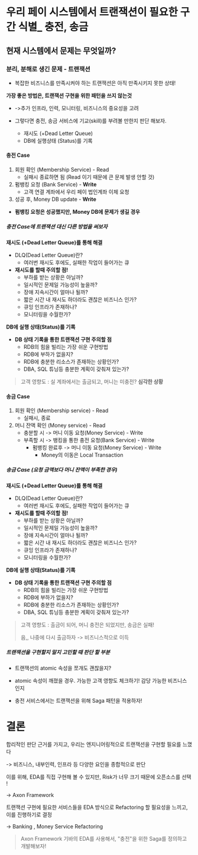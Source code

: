 # 우리 페이 시스템에서 트랜잭션이 필요한 구간 식별_ 충전, 송금


## 현재 시스템에서 문제는 무엇일까?

### 분리, 분해로 생긴 문제 - 트랜잭션

- 복잡한 비즈니스를 만족시켜야 하는 트랜잭션은 아직 만족시키지 못한 상태!

**가장 좋은 방법은, 트랜잭션 구현을 위한 패턴을 쓰지 않는것**

- ->추가 인프라, 인력, 모니터링, 비즈니스의 중요성을 고려

- 그렇다면 충전, 송금 서비스에 기교(skill)를 부려볼 만한지 판단 해보자.
    - 재시도 (+Dead Letter Queue)
    - DB에 실행상태 (Status)를 기록

#### 충전 Case

1. 회원 확인 (Membership Service) - Read
    - 실패시 종료하면 됨 (Read 이기 때문에 큰 문제 발생 안할 것)
2. 펌뱅킹 요청 (Bank Service) - **Write**
    - 고객 연결 계좌에서 우리 페이 법인계좌 이체 요청
3. 성공 후, Money DB update - **Write**

- **펌뱅킹 요청은 성공했지만, Money DB에 문제가 생길 경우**

##### 충전 Case에 트랜잭션 대신 다른 방법을 써보자

**재시도 (+Dead Letter Queue)를 통해 해결**
- DLQ(Dead Letter Queue)란?
    - 여러번 재시도 후에도, 실패한 작업이 들어가는 큐
- **재시도를 할때 주의할 점!**
    - 부하를 받는 상황은 아닐까?
    - 일시적인 문제일 가능성이 높을까?
    - 장애 지속시간이 얼마나 될까?
    - 짧은 시간 내 재시도 하더라도 괜찮은 비즈니스 인가?
    - 큐잉 인프라가 존재하나?
    - 모니터링을 수월한가?

**DB에 실행 상태(Status)를 기록**
- **DB 상태 기록을 통한 트랜잭션 구현 주의할 점**
    - RDB의 힘을 빌리는 가장 쉬운 구현방법
    - RDB에 부하가 없을지?
    - RDB에 충분한 리소스가 존재하는 상황인가?
    - DBA, SQL 튜닝등 충분한 계획이 갖춰져 있는가?


> 고객 영향도 : 실 계좌에서는 출금되고, 머니는 미충전? **심각한 상황**


#### 송금 Case
1. 회원 확인 (Membership service) - Read
    - 실패시, 종료
2. 머니 잔액 확인 (Money service) - Read
    - 충분할 시 -> 머니 이동 요청(Money Service) - Write
    - 부족할 시 -> 뱅킹을 통한 충전 요청(Bank Service) - Write
        - 펌뱅킹 완료후 -> 머니 이동 요청(Money Service) - Write
            - Money의 이동은 Local Transaction

##### 송금 Case (요청 금액보다 머니 잔액이 부족한 경우)


**재시도 (+Dead Letter Queue)를 통해 해결**
- DLQ(Dead Letter Queue)란?
    - 여러번 재시도 후에도, 실패한 작업이 들어가는 큐
- **재시도를 할때 주의할 점!**
    - 부하를 받는 상황은 아닐까?
    - 일시적인 문제일 가능성이 높을까?
    - 장애 지속시간이 얼마나 될까?
    - 짧은 시간 내 재시도 하더라도 괜찮은 비즈니스 인가?
    - 큐잉 인프라가 존재하나?
    - 모니터링을 수월한가?

**DB에 실행 상태(Status)를 기록**
- **DB 상태 기록을 통한 트랜잭션 구현 주의할 점**
    - RDB의 힘을 빌리는 가장 쉬운 구현방법
    - RDB에 부하가 없을지?
    - RDB에 충분한 리소스가 존재하는 상황인가?
    - DBA, SQL 튜닝등 충분한 계획이 갖춰져 있는가?


> 고객 영향도 : 출금이 되어, 머니 충전은 되었지만, 송금은 실패!
>
> 음,, 나중에 다시 출금하자 -> 비즈니스적으로 이득


##### 트랜잭션을 구현할지 말지 고민할 때 판단 할 부분

- 트랜잭션의 atomic 속성을 쪼개도 괜찮을지?
- atomic 속성이 깨졌을 경우. 가능한 고객 영향도 체크하기! 감당 가능한 비즈니스 인지

- 충전 서비스에서는 트랜잭션을 위해 Saga 패턴을 적용하자!


# 결론

합리적인 판단 근거를 가지고, 우리는 엔지니어링적으로 트랜잭션을 구현할 필요를 느꼈다

-> 비즈니스, 내부인력, 인프라 등 다양한 요인을 종합적으로 판단

이를 위해, EDA를 직접 구현해 볼 수 있지만, Risk가 너무 크기 때문에 오픈소스를 선택 !

-> Axon Framework

트랜잭션 구현에 필요한 서비스들을 EDA 방식으로 Refactoring 할 필요성을 느끼고, 이를 진행하기로 결정 

-> Banking , Money Service Refactoring

> Axon Framework 기바의 EDA를 사용해서, "충전"을 위한 Saga를 정의하고 개발해보자!
